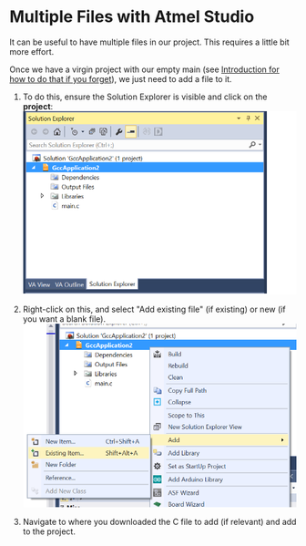 # Multiple Files with Atmel Studio

It can be useful to have multiple files in our project. This requires a little bit more effort.

Once we have a virgin project with our empty main (see [Introduction for how to do that if you forget](README.md)), we just need to add a file to it.

1. To do this, ensure the Solution Explorer is visible and click on the **project**:
![](soln-explorer-soln.png)

2. Right-click on this, and select "Add existing file" (if existing) or new (if you want a blank file).
![](soln-explorer-add.png)

3. Navigate to where you downloaded the C file to add (if relevant) and add to the project. 





